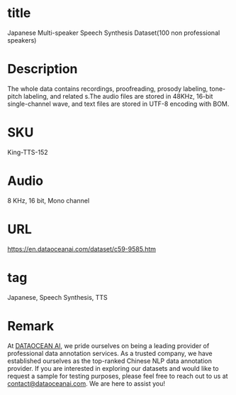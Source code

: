 # title
Japanese Multi-speaker Speech Synthesis Dataset(100 non professional speakers)

# Description
The whole data contains recordings, proofreading, prosody labeling, tone-pitch labeling, and related s.The audio files are stored in 48KHz, 16-bit single-channel wave, and text files are stored in UTF-8 encoding with BOM.

# SKU
King-TTS-152


# Audio
8 KHz, 16 bit, Mono channel

# URL
https://en.dataoceanai.com/dataset/c59-9585.htm

# tag
Japanese, Speech Synthesis, TTS

# Remark

At [DATAOCEAN AI](https://en.dataoceanai.com/), we pride ourselves on being a leading provider of professional data annotation services. As a trusted company, we have established ourselves as the top-ranked Chinese NLP data annotation provider. If you are interested in exploring our datasets and would like to request a sample for testing purposes, please feel free to reach out to us at contact@dataoceanai.com. We are here to assist you!